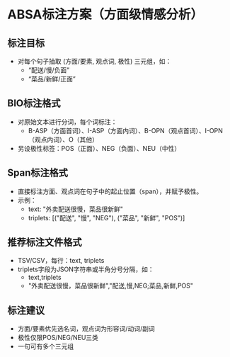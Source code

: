# ABSA标注方案（方面级情感分析）

## 标注目标
- 对每个句子抽取 (方面/要素, 观点词, 极性) 三元组，如：
  - “配送/慢/负面”
  - “菜品/新鲜/正面”

## BIO标注格式
- 对原始文本进行分词，每个词标注：
  - B-ASP（方面首词）、I-ASP（方面内词）、B-OPN（观点首词）、I-OPN（观点内词）、O（其他）
- 另设极性标签：POS（正面）、NEG（负面）、NEU（中性）

## Span标注格式
- 直接标注方面、观点词在句子中的起止位置（span），并赋予极性。
- 示例：
  - text: "外卖配送很慢，菜品很新鲜"
  - triplets: [("配送", "慢", "NEG"), ("菜品", "新鲜", "POS")]

## 推荐标注文件格式
- TSV/CSV，每行：text, triplets
- triplets字段为JSON字符串或半角分号分隔，如：
  - text,triplets
  - "外卖配送很慢，菜品很新鲜","配送,慢,NEG;菜品,新鲜,POS"

## 标注建议
- 方面/要素优先选名词，观点词为形容词/动词/副词
- 极性仅限POS/NEG/NEU三类
- 一句可有多个三元组

